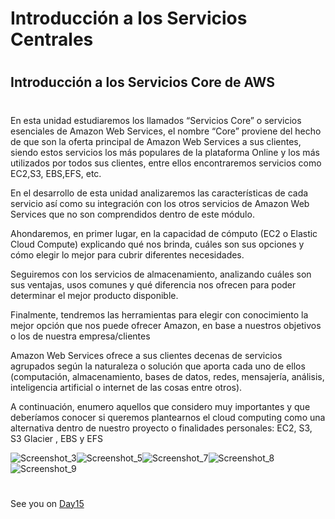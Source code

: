 
# Introducción a los Servicios Centrales
#
## Introducción a los Servicios Core de AWS

#

En esta unidad estudiaremos los llamados “Servicios Core” o servicios esenciales de Amazon Web Services, el nombre “Core” proviene del hecho de que son la oferta principal de Amazon Web Services a sus clientes, siendo estos servicios los más populares de la plataforma Online y los más utilizados por todos sus clientes, entre ellos encontraremos servicios como EC2,S3, EBS,EFS, etc.


En el desarrollo de esta unidad analizaremos las características de cada servicio así como su integración con los otros servicios de Amazon Web Services que no son comprendidos dentro de este módulo.


Ahondaremos, en primer lugar, en la capacidad de cómputo (EC2 o Elastic Cloud Compute) explicando qué nos brinda, cuáles son sus opciones y cómo
elegir lo mejor para cubrir diferentes necesidades.

Seguiremos con los servicios de almacenamiento, analizando cuáles son sus ventajas, usos comunes y qué diferencia nos ofrecen para poder determinar el mejor producto disponible.

Finalmente, tendremos las herramientas para elegir con conocimiento la mejor opción que nos puede ofrecer Amazon, en base a nuestros objetivos o los de nuestra empresa/clientes

Amazon Web Services ofrece a sus clientes decenas de servicios agrupados según la naturaleza o solución que aporta cada uno de ellos (computación, almacenamiento, bases de datos, redes, mensajería, análisis, inteligencia artificial o internet de las cosas entre otros).

A continuación, enumero aquellos que considero muy importantes y que deberíamos conocer si queremos plantearnos el cloud computing como una alternativa dentro de nuestro proyecto o finalidades personales: EC2, S3, S3 Glacier , EBS y EFS

![Screenshot_3](https://user-images.githubusercontent.com/96561825/175444765-f8e1a14a-a02d-4990-827d-f388c1e45a53.png)![Screenshot_5](https://user-images.githubusercontent.com/96561825/175444776-1b94d967-c086-4369-bfb9-f0298643ac56.png)![Screenshot_7](https://user-images.githubusercontent.com/96561825/175444798-00e64d4c-3bb3-410b-9769-d3a22f6ca57c.png)![Screenshot_8](https://user-images.githubusercontent.com/96561825/175444817-b262e8a9-eb17-4ec1-aec9-7a4c8bcefc69.png)![Screenshot_9](https://user-images.githubusercontent.com/96561825/175444864-4c2f36c1-4ec9-41f2-a0d4-cebb5e266c0c.png)


#
#
#
#
#





See you on [Day15](day15.md)

